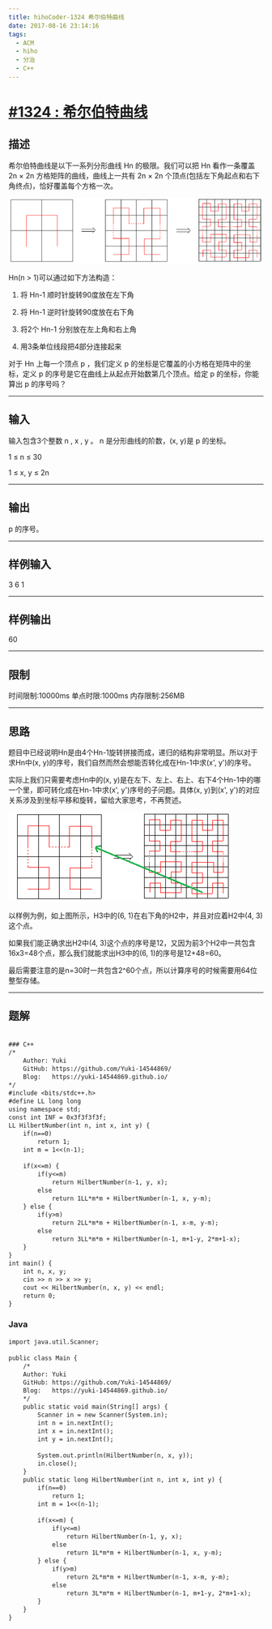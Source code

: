 ```yaml
---
title: hihoCoder-1324 希尔伯特曲线
date: 2017-08-16 23:14:16
tags:
  - ACM
  - hiho
  - 分治
  - C++
---
```


# [#1324 : 希尔伯特曲线](http://hihocoder.com/problemset/problem/1324)
## 描述
希尔伯特曲线是以下一系列分形曲线 Hn 的极限。我们可以把 Hn 看作一条覆盖 2n × 2n 方格矩阵的曲线，曲线上一共有 2n × 2n 个顶点(包括左下角起点和右下角终点)，恰好覆盖每个方格一次。

![](/Img/2017/08/13/2017-08-13_23-42.png)

Hn(n > 1)可以通过如下方法构造：

1. 将 Hn-1 顺时针旋转90度放在左下角

2. 将 Hn-1 逆时针旋转90度放在右下角

3. 将2个 Hn-1 分别放在左上角和右上角

4. 用3条单位线段把4部分连接起来

对于 Hn 上每一个顶点 p ，我们定义 p 的坐标是它覆盖的小方格在矩阵中的坐标，定义 p 的序号是它在曲线上从起点开始数第几个顶点。给定 p 的坐标，你能算出 p 的序号吗？ 

---
## 输入
输入包含3个整数 n , x , y 。 n 是分形曲线的阶数，(x, y)是 p 的坐标。

1 ≤ n ≤ 30

1 ≤ x, y ≤ 2n

---
## 输出
p 的序号。

---

## 样例输入
3 6 1


---

## 样例输出
60

---

## 限制
时间限制:10000ms
单点时限:1000ms
内存限制:256MB

---
## 思路
题目中已经说明Hn是由4个Hn-1旋转拼接而成，递归的结构非常明显。所以对于求Hn中(x, y)的序号，我们自然而然会想能否转化成在Hn-1中求(x', y')的序号。

实际上我们只需要考虑Hn中的(x, y)是在左下、左上、右上、右下4个Hn-1中的哪一个里，即可转化成在Hn-1中求(x', y')序号的子问题。具体(x, y)到(x', y')的对应关系涉及到坐标平移和旋转，留给大家思考，不再赘述。

![](/Img/2017/08/16/2017-08-16_19-30.png)

以样例为例，如上图所示，H3中的(6, 1)在右下角的H2中，并且对应着H2中(4, 3)这个点。

如果我们能正确求出H2中(4, 3)这个点的序号是12，又因为前3个H2中一共包含16x3=48个点，那么我们就能求出H3中的(6, 1)的序号是12+48=60。

最后需要注意的是n=30时一共包含2^60个点，所以计算序号的时候需要用64位整型存储。

---
## 题解
```

### C++
/*
    Author: Yuki
    GitHub: https://github.com/Yuki-14544869/
    Blog:   https://yuki-14544869.github.io/
*/
#include <bits/stdc++.h>
#define LL long long
using namespace std;
const int INF = 0x3f3f3f3f;
LL HilbertNumber(int n, int x, int y) {
    if(n==0)
        return 1;
    int m = 1<<(n-1);

    if(x<=m) {
        if(y<=m)
            return HilbertNumber(n-1, y, x);
        else
            return 1LL*m*m + HilbertNumber(n-1, x, y-m);
    } else {
        if(y>m)
            return 2LL*m*m + HilbertNumber(n-1, x-m, y-m);
        else
            return 3LL*m*m + HilbertNumber(n-1, m+1-y, 2*m+1-x);
    }
}
int main() {
    int n, x, y;
    cin >> n >> x >> y;
    cout << HilbertNumber(n, x, y) << endl;
    return 0;
}
```

### Java
```
import java.util.Scanner;

public class Main {
    /*
    Author: Yuki
    GitHub: https://github.com/Yuki-14544869/
    Blog:   https://yuki-14544869.github.io/
    */
    public static void main(String[] args) {
        Scanner in = new Scanner(System.in);
        int n = in.nextInt();
        int x = in.nextInt();
        int y = in.nextInt();

        System.out.println(HilbertNumber(n, x, y));
        in.close();
    }
    public static long HilbertNumber(int n, int x, int y) {
        if(n==0)
            return 1;
        int m = 1<<(n-1);

        if(x<=m) {
            if(y<=m)
                return HilbertNumber(n-1, y, x);
            else
                return 1L*m*m + HilbertNumber(n-1, x, y-m);
        } else {
            if(y>m)
                return 2L*m*m + HilbertNumber(n-1, x-m, y-m);
            else
                return 3L*m*m + HilbertNumber(n-1, m+1-y, 2*m+1-x);
        }
    }
}
```